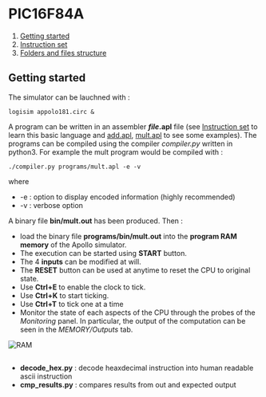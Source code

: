 # PIC16F84A

1. [Getting started](#getting-started)
1. [Instruction set](#instruction-set)
1. [Folders and files structure](#folders-and-files-structure)


## Getting started

The simulator can be lauchned with : 

    logisim appolo181.circ &
A program can be written in an assembler ***file*.apl** file (see 
[Instruction set](#instruction-set) to learn this basic language and 
[add.apl](#), [mult.apl](#) to see some examples).
The programs can be compiled using the compiler *compiler.py* written in
python3. For example the mult program would be compiled with : 

    ./compiler.py programs/mult.apl -e -v
where 
- -e : option to display encoded information (highly recommended)
- -v : verbose option

A binary file **bin/mult.out** has been produced. Then :
- load the binary file **programs/bin/mult.out** into the **program RAM memory** of the Apollo simulator.
- The execution can be started using **START** button.
- The 4 **inputs** can be modified at will.
- The **RESET** button can be used at anytime to reset the CPU to original state.
- Use **Ctrl+E** to enable the clock to tick.
- Use **Ctrl+K** to start ticking.
- Use **Ctrl+T** to tick one at a time
- Monitor the state of each aspects of the CPU through the probes of the *Monitoring* panel. In particular, the output of the computation can be seen in the *MEMORY/Outputs* tab.

![RAM](file:///home/ronan/Documents/github/electronics/logisim/appolo181/doc/apollo181.png)



## 
  - **decode_hex.py**  : decode heaxdecimal instruction into human readable ascii instruction 
  - **cmp_results.py** : compares results from out and expected output